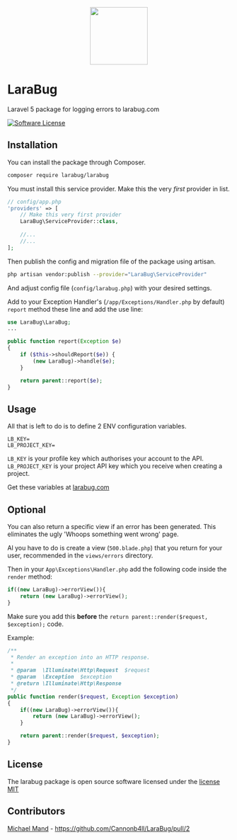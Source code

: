 <p align="center">
    <a href="https://www.larabug.com" target="_blank"><img width="130" src="https://www.larabug.com/images/icon128x121.png"></a>
</p>

# LaraBug

Laravel 5 package for logging errors to larabug.com

[![Software License](https://img.shields.io/badge/license-MIT-brightgreen.svg?style=flat-square)](LICENSE.md)

## Installation 

You can install the package through Composer.
```bash
composer require larabug/larabug
```
You must install this service provider. Make this the very *first* provider in list.
```php
// config/app.php
'providers' => [
    // Make this very first provider
    LaraBug\ServiceProvider::class,
    
    //...
    //...
];
```

Then publish the config and migration file of the package using artisan.
```bash
php artisan vendor:publish --provider="LaraBug\ServiceProvider"
```
And adjust config file (`config/larabug.php`) with your desired settings.

Add to your Exception Handler's (```/app/Exceptions/Handler.php``` by default) ```report``` method these line and add the use line:
```php
use LaraBug\LaraBug;
...

public function report(Exception $e)
{
    if ($this->shouldReport($e)) {
        (new LaraBug)->handle($e);
    }

    return parent::report($e);
}
```

## Usage

All that is left to do is to define 2 ENV configuration variables.

```
LB_KEY=
LB_PROJECT_KEY=
```

`LB_KEY` is your profile key which authorises your account to the API.
`LB_PROJECT_KEY` is your project API key which you receive when creating a project.

Get these variables at [larabug.com](https://www.larabug.com)

## Optional

You can also return a specific view if an error has been generated. This eliminates the ugly 'Whoops something went wrong' page.

Al you have to do is create a view (`500.blade.php`) that you return for your user, recommended in the `views/errors` directory.  

Then in your `App\Exceptions\Handler.php` add the following code inside the `render` method:

```php
if((new LaraBug)->errorView()){
    return (new LaraBug)->errorView();
}
```

Make sure you add this **before** the `return parent::render($request, $exception);` code.

Example:

```php
/**
 * Render an exception into an HTTP response.
 *
 * @param  \Illuminate\Http\Request  $request
 * @param  \Exception  $exception
 * @return \Illuminate\Http\Response
 */
public function render($request, Exception $exception)
{
    if((new LaraBug)->errorView()){
        return (new LaraBug)->errorView();
    }

    return parent::render($request, $exception);
}
```

## License

The larabug package is open source software licensed under the [license MIT](http://opensource.org/licenses/MIT)

## Contributors

[Michael Mand](https://github.com/mikemand) - https://github.com/Cannonb4ll/LaraBug/pull/2